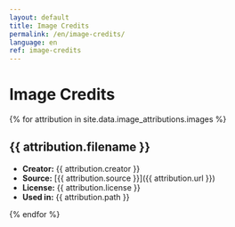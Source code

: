 ```yaml
---
layout: default
title: Image Credits
permalink: /en/image-credits/
language: en
ref: image-credits
---
```


# Image Credits

{% for attribution in site.data.image_attributions.images %}
## {{ attribution.filename }}

- **Creator:** {{ attribution.creator }}
- **Source:** [{{ attribution.source }}]({{ attribution.url }})
- **License:** {{ attribution.license }}
- **Used in:** {{ attribution.path }}

{% endfor %}